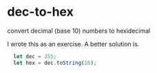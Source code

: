 # dec-to-hex
convert decimal (base 10) numbers to hexidecimal

I wrote this as an exercise. A better solution is.
```javascript
  let dec = 255;
  let hex = dec.toString(16);
```
